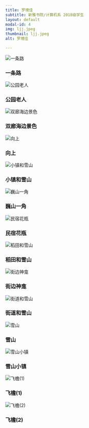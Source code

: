 ```yaml
---
title: 罗境佳
subtitle: 新雅书院/计算机系 2018级学生
layout: default
modal-id: 4
img: ljj.jpeg
thumbnail: ljj.jpeg
alt: 罗境佳

---
```


<img src="img/ljj/一条路.jpg" class="img-responsive img-centered" alt="一条路">
<h3>一条路</h3>
<p></p>
<img src="img/ljj/公园老人.jpg" class="img-responsive img-centered" alt="公园老人">
<h3>公园老人</h3>
<p></p>
<img src="img/ljj/双廊海边景色.jpg" class="img-responsive img-centered" alt="双廊海边景色">
<h3>双廊海边景色</h3>
<p></p>
<img src="img/ljj/向上.jpg" class="img-responsive img-centered" alt="向上">
<h3>向上</h3>
<p></p>
<img src="img/ljj/小镇和雪山.jpg" class="img-responsive img-centered" alt="小镇和雪山">
<h3>小镇和雪山</h3>
<p></p>
<img src="img/ljj/巍山一角.jpg" class="img-responsive img-centered" alt="巍山一角">
<h3>巍山一角</h3>
<p></p>
<img src="img/ljj/民宿花瓶.jpg" class="img-responsive img-centered" alt="民宿花瓶">
<h3>民宿花瓶</h3>
<p></p>
<img src="img/ljj/稻田和雪山.jpg" class="img-responsive img-centered" alt="稻田和雪山">
<h3>稻田和雪山</h3>
<p></p>
<img src="img/ljj/街边神龛.jpg" class="img-responsive img-centered" alt="街边神龛">
<h3>街边神龛</h3>
<p></p>
<img src="img/ljj/街道和雪山.jpg" class="img-responsive img-centered" alt="街道和雪山">
<h3>街道和雪山</h3>
<p></p>
<img src="img/ljj/雪山.jpg" class="img-responsive img-centered" alt="雪山">
<h3>雪山</h3>
<p></p>
<img src="img/ljj/雪山小镇.jpg" class="img-responsive img-centered" alt="雪山小镇">
<h3>雪山小镇</h3>
<p></p>
<img src="img/ljj/飞檐(1).jpg" class="img-responsive img-centered" alt="飞檐(1)">
<h3>飞檐(1)</h3>
<p></p>
<img src="img/ljj/飞檐(2).jpg" class="img-responsive img-centered" alt="飞檐(2)">
<h3>飞檐(2)</h3>
<p></p>